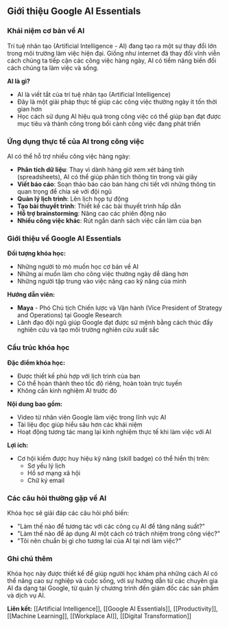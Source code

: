 ## Giới thiệu Google AI Essentials

### Khái niệm cơ bản về AI

Trí tuệ nhân tạo (Artificial Intelligence - AI) đang tạo ra một sự thay đổi lớn trong môi trường làm việc hiện đại. Giống như internet đã thay đổi vĩnh viễn cách chúng ta tiếp cận các công việc hàng ngày, AI có tiềm năng biến đổi cách chúng ta làm việc và sống.

**AI là gì?**

- AI là viết tắt của trí tuệ nhân tạo (Artificial Intelligence)
- Đây là một giải pháp thực tế giúp các công việc thường ngày ít tốn thời gian hơn
- Học cách sử dụng AI hiệu quả trong công việc có thể giúp bạn đạt được mục tiêu và thành công trong bối cảnh công việc đang phát triển


### Ứng dụng thực tế của AI trong công việc

AI có thể hỗ trợ nhiều công việc hàng ngày:

- **Phân tích dữ liệu**: Thay vì dành hàng giờ xem xét bảng tính (spreadsheets), AI có thể giúp phân tích thông tin trong vài giây
- **Viết báo cáo**: Soạn thảo báo cáo bán hàng chi tiết với những thông tin quan trọng để chia sẻ với đội ngũ
- **Quản lý lịch trình**: Lên lịch họp tự động
- **Tạo bài thuyết trình**: Thiết kế các bài thuyết trình hấp dẫn
- **Hỗ trợ brainstorming**: Nâng cao các phiên động não
- **Nhiều công việc khác**: Rút ngắn danh sách việc cần làm của bạn


### Giới thiệu về Google AI Essentials

**Đối tượng khóa học:**

- Những người tò mò muốn học cơ bản về AI
- Những ai muốn làm cho công việc thường ngày dễ dàng hơn
- Những người tập trung vào việc nâng cao kỹ năng của mình

**Hướng dẫn viên:**

- **Maya** - Phó Chủ tịch Chiến lược và Vận hành (Vice President of Strategy and Operations) tại Google Research
- Lãnh đạo đội ngũ giúp Google đạt được sứ mệnh bằng cách thúc đẩy nghiên cứu và tạo môi trường nghiên cứu xuất sắc


### Cấu trúc khóa học

**Đặc điểm khóa học:**

- Được thiết kế phù hợp với lịch trình của bạn
- Có thể hoàn thành theo tốc độ riêng, hoàn toàn trực tuyến
- Không cần kinh nghiệm AI trước đó

**Nội dung bao gồm:**

- Video từ nhân viên Google làm việc trong lĩnh vực AI
- Tài liệu đọc giúp hiểu sâu hơn các khái niệm
- Hoạt động tương tác mang lại kinh nghiệm thực tế khi làm việc với AI

**Lợi ích:**

- Cơ hội kiếm được huy hiệu kỹ năng (skill badge) có thể hiển thị trên:
    - Sơ yếu lý lịch
    - Hồ sơ mạng xã hội
    - Chữ ký email


### Các câu hỏi thường gặp về AI

Khóa học sẽ giải đáp các câu hỏi phổ biến:

- "Làm thế nào để tương tác với các công cụ AI để tăng năng suất?"
- "Làm thế nào để áp dụng AI một cách có trách nhiệm trong công việc?"
- "Tôi nên chuẩn bị gì cho tương lai của AI tại nơi làm việc?"


### Ghi chú thêm

Khóa học này được thiết kế để giúp người học khám phá những cách AI có thể nâng cao sự nghiệp và cuộc sống, với sự hướng dẫn từ các chuyên gia AI đa dạng tại Google, từ quản lý chương trình đến giám đốc các sản phẩm và dịch vụ AI.

**Liên kết:** [[Artificial Intelligence]], [[Google AI Essentials]], [[Productivity]], [[Machine Learning]], [[Workplace AI]], [[Digital Transformation]]

